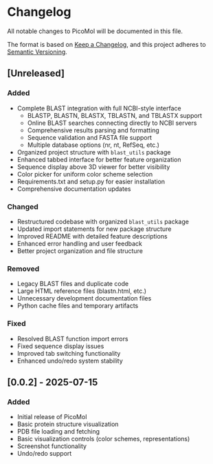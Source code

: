 # Changelog

All notable changes to PicoMol will be documented in this file.

The format is based on [Keep a Changelog](https://keepachangelog.com/en/1.0.0/),
and this project adheres to [Semantic Versioning](https://semver.org/spec/v2.0.0.html).

## [Unreleased]
### Added
- Complete BLAST integration with full NCBI-style interface
  - BLASTP, BLASTN, BLASTX, TBLASTN, and TBLASTX support
  - Online BLAST searches connecting directly to NCBI servers
  - Comprehensive results parsing and formatting
  - Sequence validation and FASTA file support
  - Multiple database options (nr, nt, RefSeq, etc.)
- Organized project structure with `blast_utils` package
- Enhanced tabbed interface for better feature organization
- Sequence display above 3D viewer for better visibility
- Color picker for uniform color scheme selection
- Requirements.txt and setup.py for easier installation
- Comprehensive documentation updates

### Changed
- Restructured codebase with organized `blast_utils` package
- Updated import statements for new package structure
- Improved README with detailed feature descriptions
- Enhanced error handling and user feedback
- Better project organization and file structure

### Removed
- Legacy BLAST files and duplicate code
- Large HTML reference files (blastn.html, etc.)
- Unnecessary development documentation files
- Python cache files and temporary artifacts

### Fixed
- Resolved BLAST function import errors
- Fixed sequence display issues
- Improved tab switching functionality
- Enhanced undo/redo system stability

## [0.0.2] - 2025-07-15
### Added
- Initial release of PicoMol
- Basic protein structure visualization
- PDB file loading and fetching
- Basic visualization controls (color schemes, representations)
- Screenshot functionality
- Undo/redo support
